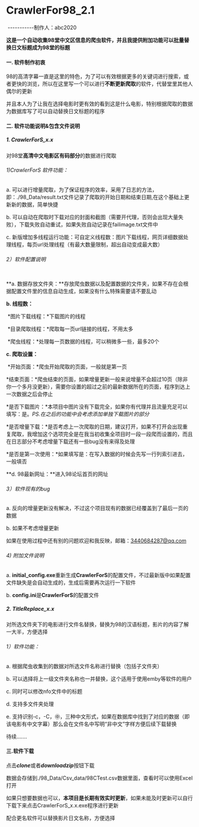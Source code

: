 # CrawlerFor98_2.1
​																											-----------制作人：abc2020

**这是一个自动收集98堂中文区信息的爬虫软件，并且我提供附加功能可以批量替换日文标题成为98堂的标题**

#### 一. 软件制作初衷

98的高清字幕一直是这里的特色，为了可以有效根据更多的关键词进行搜索，或者更快的浏览，所以在这里写一个可以进行**不断更新爬取**的软件，代替堂里其他人偶尔的更新

并且本人为了让我在选择电影时更有效的看到这是什么电影，特别根据爬取的数据为数据库写了可以自动替换日文标题的程序



#### 二. 软件功能说明&包含文件说明

##### 	1. CrawlerForS_x.x

对98堂**高清中文电影区有码部分**的数据进行爬取

###### 			1)CrawlerForS 软件功能：

a. 可以进行增量爬取，为了保证程序的效率，采用了日志的方法，即：./98_Data/result.txt文件记录了爬取的开始日期和结束日期,在这个基础上更新新的数据，简单快捷

b. 可以自动在爬取时下载对应的封面和截图（需要开代理，否则会出现大量失败），下载失败自动重试，如果失败自动记录在failimage.txt文件中

c. 新版增加多线程运行功能：可自定义线程数：图片下载线程，网页详细数据处理线程，每页url处理线程（有最大数量限制，超出自动变成最大数）

###### 	2）软件配置说明

![]()

**a. 数据存放文件夹：**存放爬虫数据以及配置数据的文件夹，如果不存在会根据配置文件里的信息自动生成，如果没有什么特殊需要请不要乱动

**b. 线程数：**

​	*图片下载线程：*下载图片的线程

​	*目录爬取线程：*爬取每一页url链接的线程，不用太多

​	*爬虫线程：*处理每一页数据的线程，可以稍微多一些，最多20个

**c. 爬取设置：**

​	*开始页面：*爬虫开始爬取的页面，一般就是第一页

​	*结束页面：*爬虫结束的页面，如果增量更新一般来说增量不会超过10页（除非你一个多月没更新），需要你设置的超过之前的最新数据所在的页面，程序到达上一次数据之后会停止

​	*是否下载图片：*本项目中图片没有下载完全，如果你有代理并且流量充足可以填写：是。*PS.在之后的功能中会考虑添加单独下载图片的部分*

​	*是否增量下载：*是否考虑上一次爬取的日期，建议打开，如果不打开会出现重复爬取，我增加这个选项完全是在我当初收集全项目时一段一段爬而设置的，而且在日志部分不考虑增量下载还有一些bug没有来得及处理

​	*是否是第一次使用：*如果填写是：在写入数据的时候会先写一行列索引进去，一般填否

**d. 98最新网址：**进入98论坛首页的网址

###### 	3）软件现有的bug

a. 反向的增量更新没有解决，不过这个项目现有的数据已经覆盖到了最后一页的数据

b. 如果不考虑增量更新

如果在使用过程中还有别的问题欢迎和我反映，邮箱：3440684287@qq.com

###### 	4) 附加文件说明

a. **initial_config.exe**重新生成**CrawlerForS**的配置文件，不过最新版中如果配置文件缺失是会自动生成的，生成后需要再次运行一下软件

b. **config.ini**是**CrawlerForS**的配置文件

##### 2. TitleReplace_x.x

对所选文件夹下的电影进行文件名替换，替换为98的汉语标题，影片的内容了解一大半，方便选择

###### 	1）软件功能：

a. 根据爬虫收集到的数据对所选文件名称进行替换（包括子文件夹）

b. 可以选择将上一级文件夹名称也一并替换，这个适用于使用emby等软件的用户

c. 同时可以修改nfo文件中的标题

d. 支持多文件夹处理

e. 支持识别-c，-C，㊥，三种中文形式，如果在数据库中找到了对应的数据（即该电影有中文字幕）那么会在文件名中写明“非中文”字样方便后续下载替换

待续.......

#### 三.软件下载

点击***clone***或者***downloadzip***按钮下载

数据会存储到./98_Data/Csv_data/98CTest.csv数据里面，查看时可以使用Excel打开

如果只想要数据也可以，**本项目是长期有效实时更新**，如果未能及时更新可以自行下载下来点击CrawlerForS_x.x.exe程序进行更新

配合更名软件可以替换影片日文名称，方便选择
